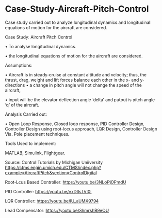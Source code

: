 # Case-Study-Aircraft-Pitch-Control
Case study carried out to analyze longitudinal dynamics and longitudinal equations of motion for the aircraft are considered.


Case Study:  Aircraft Pitch Control

•	To analyse longitudinal dynamics.

•	the longitudinal equations of motion for the aircraft are considered.

Assumptions:

•	Aircraft is in steady-cruise at constant altitude and velocity; thus, the thrust, drag, weight and lift forces balance each other in the x- and y-directions
•	a change in pitch angle will not change the speed of the aircraft,

•	input will be the elevator deflection angle ‘delta’ and putput is pitch angle ‘q’ of the aircraft.

Analysis Carried out:

•	Open Loop Response, Closed loop response, PID Controller Design, Controller Design using root-locus approach, LQR Design, Controller Design Via. Pole placement techniques.


Tools Used to implement:

MATLAB, Simulink, Flightgear.

Source: Control Tutorials by Michigan Uniiversity
https://ctms.engin.umich.edu/CTMS/index.php?example=AircraftPitch&section=ControlDigital



Root-Lcus Based Controller:
https://youtu.be/3NLoPjOPmdU

PID Controller:
https://youtu.be/vxDltsTVl0I


LQR Controller:
https://youtu.be/lU_aUMX9794


Lead Compensator:
https://youtu.be/ShmrshB9eOU
